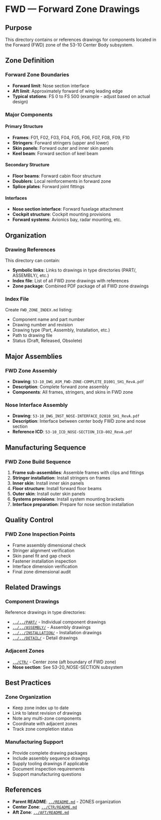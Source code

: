 # FWD — Forward Zone Drawings

## Purpose

This directory contains or references drawings for components located in the Forward (FWD) zone of the 53-10 Center Body subsystem.

## Zone Definition

### Forward Zone Boundaries
- **Forward limit**: Nose section interface
- **Aft limit**: Approximately forward of wing leading edge
- **Typical stations**: FS 0 to FS 500 (example - adjust based on actual design)

### Major Components

#### Primary Structure
- **Frames**: F01, F02, F03, F04, F05, F06, F07, F08, F09, F10
- **Stringers**: Forward stringers (upper and lower)
- **Skin panels**: Forward outer and inner skin panels
- **Keel beam**: Forward section of keel beam

#### Secondary Structure
- **Floor beams**: Forward cabin floor structure
- **Doublers**: Local reinforcements in forward zone
- **Splice plates**: Forward joint fittings

#### Interfaces
- **Nose section interface**: Forward fuselage attachment
- **Cockpit structure**: Cockpit mounting provisions
- **Forward systems**: Avionics bay, radar mounting, etc.

## Organization

### Drawing References
This directory can contain:
- **Symbolic links**: Links to drawings in type directories (PART/, ASSEMBLY/, etc.)
- **Index file**: List of all FWD zone drawings with references
- **Zone package**: Combined PDF package of all FWD zone drawings

### Index File
Create `FWD_ZONE_INDEX.md` listing:
- Component name and part number
- Drawing number and revision
- Drawing type (Part, Assembly, Installation, etc.)
- Path to drawing file
- Status (Draft, Released, Obsolete)

## Major Assemblies

### FWD Zone Assembly
- **Drawing**: `53-10_DWG_ASM_FWD-ZONE-COMPLETE_D1001_SH1_RevA.pdf`
- **Description**: Complete forward zone assembly
- **Components**: All frames, stringers, and skins in FWD zone

### Nose Interface Assembly
- **Drawing**: `53-10_DWG_INST_NOSE-INTERFACE_D2010_SH1_RevA.pdf`
- **Description**: Interface between center body FWD zone and nose section
- **Reference ICD**: `53-10_ICD_NOSE-SECTION_ICD-002_RevA.pdf`

## Manufacturing Sequence

### FWD Zone Build Sequence
1. **Frame sub-assemblies**: Assemble frames with clips and fittings
2. **Stringer installation**: Install stringers on frames
3. **Inner skin**: Install inner skin panels
4. **Floor structure**: Install forward floor beams
5. **Outer skin**: Install outer skin panels
6. **Systems provisions**: Install system mounting brackets
7. **Interface preparation**: Prepare for nose section installation

## Quality Control

### FWD Zone Inspection Points
- Frame assembly dimensional check
- Stringer alignment verification
- Skin panel fit and gap check
- Fastener installation inspection
- Interface dimension verification
- Final zone dimensional audit

## Related Drawings

### Component Drawings
Reference drawings in type directories:
- [`../../PART/`](../../PART/) - Individual component drawings
- [`../../ASSEMBLY/`](../../ASSEMBLY/) - Assembly drawings
- [`../../INSTALLATION/`](../../INSTALLATION/) - Installation drawings
- [`../../DETAIL/`](../../DETAIL/) - Detail drawings

### Adjacent Zones
- [`../CTR/`](../CTR/) - Center zone (aft boundary of FWD zone)
- **Nose section**: See 53-20_NOSE-SECTION subsystem

## Best Practices

### Zone Organization
- Keep zone index up to date
- Link to latest revision of drawings
- Note any multi-zone components
- Coordinate with adjacent zones
- Track zone completion status

### Manufacturing Support
- Provide complete drawing packages
- Include assembly sequence drawings
- Supply tooling drawings if applicable
- Document inspection requirements
- Support manufacturing questions

## References

- **Parent README**: [`../README.md`](../README.md) - ZONES organization
- **Center Zone**: [`../CTR/README.md`](../CTR/README.md)
- **Aft Zone**: [`../AFT/README.md`](../AFT/README.md)
